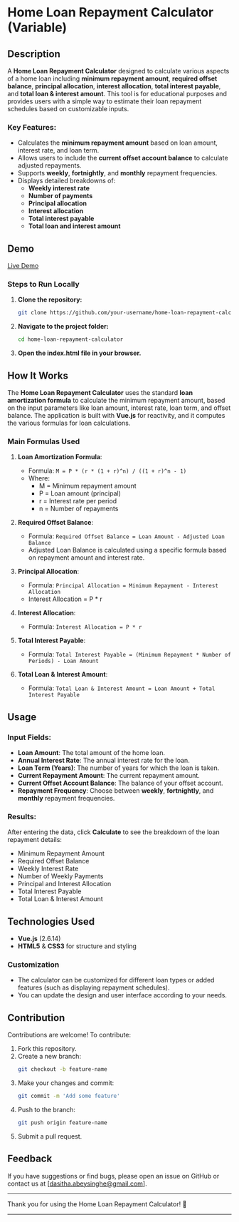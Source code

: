 # Home Loan Repayment Calculator (Variable)

## Description

A **Home Loan Repayment Calculator** designed to calculate various aspects of a home loan including **minimum repayment amount**, **required offset balance**, **principal allocation**, **interest allocation**, **total interest payable**, and **total loan & interest amount**. This tool is for educational purposes and provides users with a simple way to estimate their loan repayment schedules based on customizable inputs.

### Key Features:
- Calculates the **minimum repayment amount** based on loan amount, interest rate, and loan term.
- Allows users to include the **current offset account balance** to calculate adjusted repayments.
- Supports **weekly**, **fortnightly**, and **monthly** repayment frequencies.
- Displays detailed breakdowns of:
  - **Weekly interest rate**
  - **Number of payments**
  - **Principal allocation**
  - **Interest allocation**
  - **Total interest payable**
  - **Total loan and interest amount**

 ## Demo

[Live Demo](https://myhomeloancalculator.netlify.app) 

### Steps to Run Locally

1. **Clone the repository:**
   ```bash
   git clone https://github.com/your-username/home-loan-repayment-calculator.git

2. **Navigate to the project folder:**
   ```bash
   cd home-loan-repayment-calculator
3. **Open the index.html file in your browser.**

## How It Works

The **Home Loan Repayment Calculator** uses the standard **loan amortization formula** to calculate the minimum repayment amount, based on the input parameters like loan amount, interest rate, loan term, and offset balance. The application is built with **Vue.js** for reactivity, and it computes the various formulas for loan calculations.

### Main Formulas Used

1. **Loan Amortization Formula**:
   - Formula: `M = P * (r * (1 + r)^n) / ((1 + r)^n - 1)`
   - Where:
     - M = Minimum repayment amount
     - P = Loan amount (principal)
     - r = Interest rate per period
     - n = Number of repayments

2. **Required Offset Balance**:
   - Formula: `Required Offset Balance = Loan Amount - Adjusted Loan Balance`
   - Adjusted Loan Balance is calculated using a specific formula based on repayment amount and interest rate.

3. **Principal Allocation**:
   - Formula: `Principal Allocation = Minimum Repayment - Interest Allocation`
   - Interest Allocation = P * r

4. **Interest Allocation**:
   - Formula: `Interest Allocation = P * r`

5. **Total Interest Payable**:
   - Formula: `Total Interest Payable = (Minimum Repayment * Number of Periods) - Loan Amount`

6. **Total Loan & Interest Amount**:
   - Formula: `Total Loan & Interest Amount = Loan Amount + Total Interest Payable`

## Usage

### Input Fields:
- **Loan Amount**: The total amount of the home loan.
- **Annual Interest Rate**: The annual interest rate for the loan.
- **Loan Term (Years)**: The number of years for which the loan is taken.
- **Current Repayment Amount**: The current repayment amount.
- **Current Offset Account Balance**: The balance of your offset account.
- **Repayment Frequency**: Choose between **weekly**, **fortnightly**, and **monthly** repayment frequencies.

### Results:
After entering the data, click **Calculate** to see the breakdown of the loan repayment details:
- Minimum Repayment Amount
- Required Offset Balance
- Weekly Interest Rate
- Number of Weekly Payments
- Principal and Interest Allocation
- Total Interest Payable
- Total Loan & Interest Amount

## Technologies Used
- **Vue.js** (2.6.14)
- **HTML5** & **CSS3** for structure and styling

### Customization

- The calculator can be customized for different loan types or added features (such as displaying repayment schedules).
- You can update the design and user interface according to your needs.

## Contribution

Contributions are welcome! To contribute:

1. Fork this repository.
2. Create a new branch:
   ```bash
   git checkout -b feature-name
   ```
3. Make your changes and commit:
   ```bash
   git commit -m 'Add some feature'
   ```
4. Push to the branch:
   ```bash
   git push origin feature-name
   ```
5. Submit a pull request.

## Feedback

If you have suggestions or find bugs, please open an issue on GitHub or contact us at [dasitha.abeysinghe@gmail.com].

---

Thank you for using the Home Loan Repayment Calculator! 🚀

---

